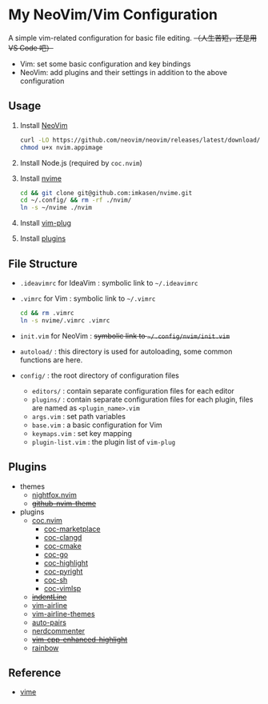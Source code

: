 # My NeoVim/Vim Configuration

A simple vim-related configuration for basic file editing. ~~（人生苦短，还是用 VS Code 吧）~~

* Vim: set some basic configuration and key bindings
* NeoVim: add plugins and their settings in addition to the above configuration

## Usage

1. Install [NeoVim](https://github.com/neovim/neovim)

   ``` Bash
   curl -LO https://github.com/neovim/neovim/releases/latest/download/nvim.appimage
   chmod u+x nvim.appimage
   ```

2. Install Node.js (required by `coc.nvim`)
3. Install [nvime](https://github.com/imkasen/nvime)

   ``` Bash
   cd && git clone git@github.com:imkasen/nvime.git
   cd ~/.config/ && rm -rf ./nvim/
   ln -s ~/nvime ./nvim
   ```

4. Install [vim-plug](https://github.com/junegunn/vim-plug)
5. Install [plugins](#Plugins)

## File Structure

* `.ideavimrc` for IdeaVim : symbolic link to `~/.ideavimrc`
* `.vimrc` for Vim : symbolic link to `~/.vimrc`

  ``` bash
  cd && rm .vimrc
  ln -s nvime/.vimrc .vimrc
  ```

* `init.vim` for NeoVim : ~~symbolic link to `~/.config/nvim/init.vim`~~
* `autoload/` : this directory is used for autoloading, some common functions are here.
* `config/` : the root directory of configuration files
  * `editors/` : contain separate configuration files for each editor
  * `plugins/` : contain separate configuration files for each plugin, files are named as `<plugin_name>.vim`
  * `args.vim` : set path variables
  * `base.vim` : a basic configuration for Vim
  * `keymaps.vim` : set key mapping
  * `plugin-list.vim` : the plugin list of `vim-plug`

## Plugins

* themes
  * [nightfox.nvim](https://github.com/EdenEast/nightfox.nvim)
  * ~~[github-nvim-theme](https://github.com/projekt0n/github-nvim-theme)~~
* plugins
  * [coc.nvim](https://github.com/neoclide/coc.nvim)
    * [coc-marketplace](https://github.com/fannheyward/coc-marketplace)
    * [coc-clangd](https://github.com/clangd/coc-clangd)
    * [coc-cmake](https://github.com/voldikss/coc-cmake)
    * [coc-go](https://github.com/josa42/coc-go)
    * [coc-highlight](https://github.com/neoclide/coc-highlight)
    * [coc-pyright](https://github.com/fannheyward/coc-pyright)
    * [coc-sh](https://github.com/josa42/coc-sh)
    * [coc-vimlsp](https://github.com/iamcco/coc-vimlsp)
  * ~~[indentLine](https://github.com/Yggdroot/indentLine)~~
  * [vim-airline](https://github.com/vim-airline/vim-airline)
  * [vim-airline-themes](https://github.com/vim-airline/vim-airline-themes)
  * [auto-pairs](https://github.com/jiangmiao/auto-pairs)
  * [nerdcommenter](https://github.com/preservim/nerdcommenter)
  * ~~[vim-cpp-enhanced-highlight](https://github.com/octol/vim-cpp-enhanced-highlight)~~
  * [rainbow](https://github.com/luochen1990/rainbow)

## Reference

* [vime](https://github.com/fgheng/vime)
